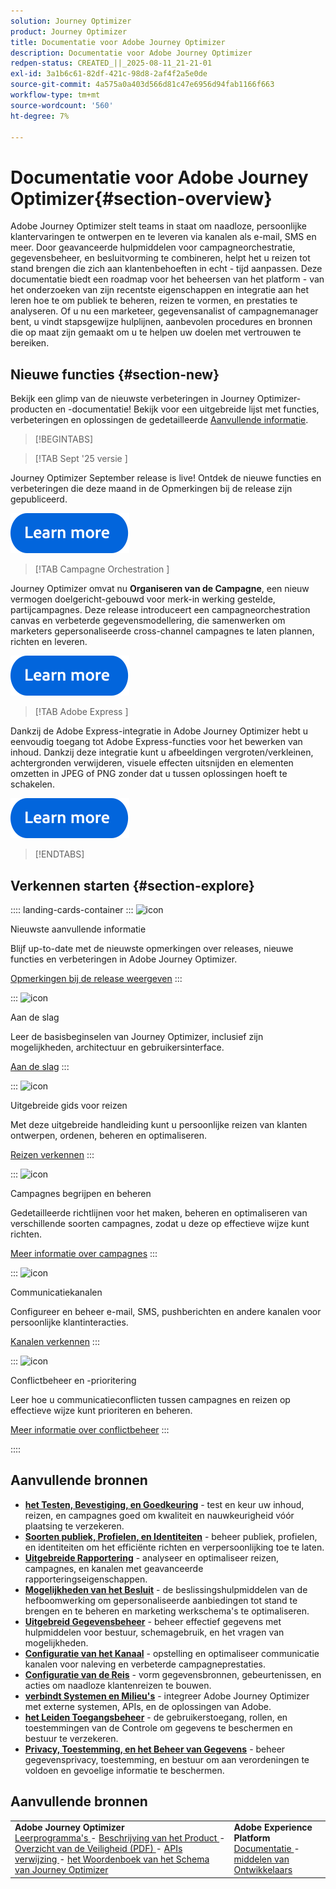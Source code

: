 ```yaml
---
solution: Journey Optimizer
product: Journey Optimizer
title: Documentatie voor Adobe Journey Optimizer
description: Documentatie voor Adobe Journey Optimizer
redpen-status: CREATED_||_2025-08-11_21-21-01
exl-id: 3a1b6c61-82df-421c-98d8-2af4f2a5e0de
source-git-commit: 4a575a0a403d566d81c47e6956d94fab1166f663
workflow-type: tm+mt
source-wordcount: '560'
ht-degree: 7%

---
```


# Documentatie voor Adobe Journey Optimizer{#section-overview}

Adobe Journey Optimizer stelt teams in staat om naadloze, persoonlijke klantervaringen te ontwerpen en te leveren via kanalen als e-mail, SMS en meer. Door geavanceerde hulpmiddelen voor campagneorchestratie, gegevensbeheer, en besluitvorming te combineren, helpt het u reizen tot stand brengen die zich aan klantenbehoeften in echt - tijd aanpassen. Deze documentatie biedt een roadmap voor het beheersen van het platform - van het onderzoeken van zijn recentste eigenschappen en integratie aan het leren hoe te om publiek te beheren, reizen te vormen, en prestaties te analyseren. Of u nu een marketeer, gegevensanalist of campagnemanager bent, u vindt stapsgewijze hulplijnen, aanbevolen procedures en bronnen die op maat zijn gemaakt om u te helpen uw doelen met vertrouwen te bereiken.

## Nieuwe functies {#section-new}

Bekijk een glimp van de nieuwste verbeteringen in Journey Optimizer-producten en -documentatie! Bekijk voor een uitgebreide lijst met functies, verbeteringen en oplossingen de gedetailleerde [Aanvullende informatie](using/rn/release-notes.md).

>[!BEGINTABS]

>[!TAB  Sept &#39;25 versie ]

Journey Optimizer September release is live! Ontdek de nieuwe functies en verbeteringen die deze maand in de Opmerkingen bij de release zijn gepubliceerd.

[![ leer meer ](using/assets/do-not-localize/learn-more-button.svg)](using/rn/release-notes.md)


>[!TAB  Campagne Orchestration ]

Journey Optimizer omvat nu **Organiseren van de Campagne**, een nieuw vermogen doelgericht-gebouwd voor merk-in werking gestelde, partijcampagnes. Deze release introduceert een campagneorchestration canvas en verbeterde gegevensmodellering, die samenwerken om marketers gepersonaliseerde cross-channel campagnes te laten plannen, richten en leveren.

[![ leer meer ](using/assets/do-not-localize/learn-more-button.svg)](using/orchestrated/gs-orchestrated-campaigns.md)

>[!TAB  Adobe Express ]

Dankzij de Adobe Express-integratie in Adobe Journey Optimizer hebt u eenvoudig toegang tot Adobe Express-functies voor het bewerken van inhoud. Dankzij deze integratie kunt u afbeeldingen vergroten/verkleinen, achtergronden verwijderen, visuele effecten uitsnijden en elementen omzetten in JPEG of PNG zonder dat u tussen oplossingen hoeft te schakelen.

[![ leer meer ](using/assets/do-not-localize/learn-more-button.svg)](using/integrations/express.md)


>[!ENDTABS]


## Verkennen starten {#section-explore}

:::: landing-cards-container
:::
![icon](https://cdn.experienceleague.adobe.com/icons/list-check.svg)

Nieuwste aanvullende informatie

Blijf up-to-date met de nieuwste opmerkingen over releases, nieuwe functies en verbeteringen in Adobe Journey Optimizer.

[Opmerkingen bij de release weergeven](using/rn/release-notes.md)
:::

:::
![icon](https://cdn.experienceleague.adobe.com/icons/circle-play.svg)

Aan de slag

Leer de basisbeginselen van Journey Optimizer, inclusief zijn mogelijkheden, architectuur en gebruikersinterface.

[Aan de slag](./rp_landing_pages/get-started-landing-page.md)
:::

:::
![icon](https://cdn.experienceleague.adobe.com/icons/code-branch.svg)

Uitgebreide gids voor reizen

Met deze uitgebreide handleiding kunt u persoonlijke reizen van klanten ontwerpen, ordenen, beheren en optimaliseren.

[Reizen verkennen](./rp_landing_pages/orchestrate-journeys-landing-page.md)
:::

:::
![icon](https://cdn.experienceleague.adobe.com/icons/bullhorn.svg)

Campagnes begrijpen en beheren

Gedetailleerde richtlijnen voor het maken, beheren en optimaliseren van verschillende soorten campagnes, zodat u deze op effectieve wijze kunt richten.

[Meer informatie over campagnes](./rp_landing_pages/campaigns-landing-page.md)
:::

:::
![icon](https://cdn.experienceleague.adobe.com/icons/envelope.svg)

Communicatiekanalen

Configureer en beheer e-mail, SMS, pushberichten en andere kanalen voor persoonlijke klantinteracties.

[Kanalen verkennen](./using/channels/gs-channels.md)
:::

:::
![icon](https://cdn.experienceleague.adobe.com/icons/scale-balanced.svg)

Conflictbeheer en -prioritering

Leer hoe u communicatieconflicten tussen campagnes en reizen op effectieve wijze kunt prioriteren en beheren.

[Meer informatie over conflictbeheer](./rp_landing_pages/conflict-prioritization-landing-page.md)
:::

::::


## Aanvullende bronnen

- **[het Testen, Bevestiging, en Goedkeuring](./rp_landing_pages/test-landing-page.md)** - test en keur uw inhoud, reizen, en campagnes goed om kwaliteit en nauwkeurigheid vóór plaatsing te verzekeren.
- **[Soorten publiek, Profielen, en Identiteiten](./rp_landing_pages/audiences-profiles-identities-landing-page.md)** - beheer publiek, profielen, en identiteiten om het efficiënte richten en verpersoonlijking toe te laten.
- **[Uitgebreide Rapportering](./rp_landing_pages/reporting-landing-page.md)** - analyseer en optimaliseer reizen, campagnes, en kanalen met geavanceerde rapporteringseigenschappen.
- **[Mogelijkheden van het Besluit](./rp_landing_pages/decisioning-landing-page.md)** - de beslissingshulpmiddelen van de hefboomwerking om gepersonaliseerde aanbiedingen tot stand te brengen en te beheren en marketing werkschema&#39;s te optimaliseren.
- **[Uitgebreid Gegevensbeheer](./rp_landing_pages/data-management-landing-page.md)** - beheer effectief gegevens met hulpmiddelen voor bestuur, schemagebruik, en het vragen van mogelijkheden.
- **[Configuratie van het Kanaal](./rp_landing_pages/configuration-landing-page.md)** - opstelling en optimaliseer communicatie kanalen voor naleving en verbeterde campagneprestaties.
- **[Configuratie van de Reis](./rp_landing_pages/configure-journeys-landing-page.md)** - vorm gegevensbronnen, gebeurtenissen, en acties om naadloze klantenreizen te bouwen.
- **[verbindt Systemen en Milieu&#39;s](./rp_landing_pages/connect-systems-landing-page.md)** - integreer Adobe Journey Optimizer met externe systemen, APIs, en de oplossingen van Adobe.
- **[het Leiden Toegangsbeheer](./rp_landing_pages/access-control-landing-page.md)** - de gebruikerstoegang, rollen, en toestemmingen van de Controle om gegevens te beschermen en bestuur te verzekeren.
- **[Privacy, Toestemming, en het Beheer van Gegevens](./rp_landing_pages/privacy-landing-page.md)** - beheer gegevensprivacy, toestemming, en bestuur om aan verordeningen te voldoen en gevoelige informatie te beschermen.

## Aanvullende bronnen

<table style="table-layout:fixed"><tr style="border: 0;">
<td><strong> Adobe Journey Optimizer </strong><br/>
<a href="https://experienceleague.adobe.com/docs/journey-optimizer-learn/tutorials/overview.html" target="_blank"> Leerprogramma's </a> - <a href="https://helpx.adobe.com/legal/product-descriptions/adobe-journey-optimizer.html" target="_blank"> Beschrijving van het Product </a> - <a href="https://www.adobe.com/content/dam/cc/en/security/pdfs/AJO_SecurityOverview.pdf" target="_blank"> Overzicht van de Veiligheid (PDF) </a> - <a href="https://developer.adobe.com/journey-optimizer-apis/" target="_blank"> APIs verwijzing </a> - <a href="https://experienceleague.adobe.com/tools/ajo-schemas/schema-dictionary.html" target="_blank"> het Woordenboek van het Schema van Journey Optimizer </a>

</td>
<td><strong> Adobe Experience Platform </strong><br/>
<a href="https://experienceleague.adobe.com/docs/experience-platform/landing/home.html" target="_blank"> Documentatie </a> - <a href="https://www.adobe.com/nl/experience-platform/documentation-and-developer-resources.html" target="_blank"> middelen van Ontwikkelaars </a>
</td>
</tr></table>

<!--table style="table-layout:auto"><tr style="border: 0;"><td><img src="using/assets/do-not-localize/newsletter.png"></td><td>
<b>Stay informed and elevate your Adobe Journey Optimizer experience!</b><br/>Sign up for our quarterly newsletter. Gain exclusive access to the latest product updates, captivating stories, real-world use cases, valuable tips, and more – all delivered directly to your inbox every quarter. <a href="https://www.adobe.com/subscription/Adobe_Journey_Optimizer_NL.html">Sign up today!</a></td></tr></table-->
